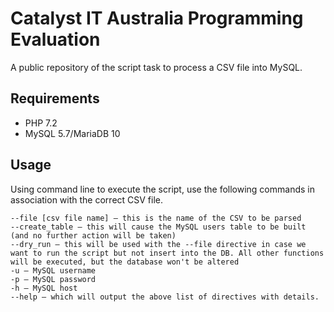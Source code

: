 # Catalyst IT Australia Programming Evaluation
A public repository of the script task to process a CSV file into MySQL.

## Requirements
 - PHP 7.2
 - MySQL 5.7/MariaDB 10

## Usage
Using command line to execute the script, use the following commands in association with the correct CSV file.

    --file [csv file name] – this is the name of the CSV to be parsed
    --create_table – this will cause the MySQL users table to be built (and no further action will be taken)
    --dry_run – this will be used with the --file directive in case we want to run the script but not insert into the DB. All other functions will be executed, but the database won't be altered
    -u – MySQL username
    -p – MySQL password
    -h – MySQL host
    --help – which will output the above list of directives with details.